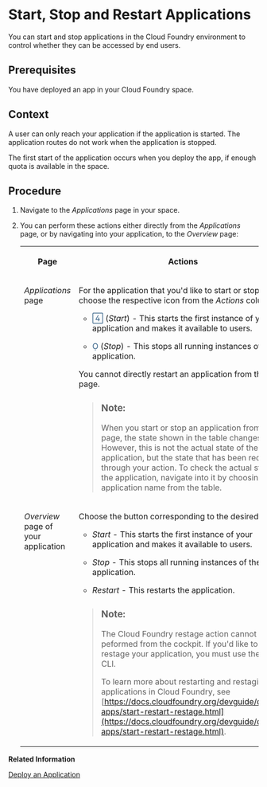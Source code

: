 <!-- loioc0d7b6b288084495958a50627ad02c5f -->

<link rel="stylesheet" type="text/css" href="../css/sap-icons.css"/>

# Start, Stop and Restart Applications

You can start and stop applications in the Cloud Foundry environment to control whether they can be accessed by end users.



<a name="loioc0d7b6b288084495958a50627ad02c5f__prereq_ywq_dwc_p3b"/>

## Prerequisites

You have deployed an app in your Cloud Foundry space.



## Context

A user can only reach your application if the application is started. The application routes do not work when the application is stopped.

The first start of the application occurs when you deploy the app, if enough quota is available in the space.



## Procedure

1.  Navigate to the *Applications* page in your space.

2.  You can perform these actions either directly from the *Applications* page, or by navigating into your application, to the *Overview* page:


    <table>
    <tr>
    <th valign="top">

    Page


    
    </th>
    <th valign="top">

    Actions


    
    </th>
    </tr>
    <tr>
    <td valign="top">
    
    *Applications* page


    
    </td>
    <td valign="top">
    
    For the application that you'd like to start or stop, choose the respective icon from the *Actions* column:

    -   <span style="color:#346187;"><span class="SAP-icons"></span></span> \(*Start*\) - This starts the first instance of your application and makes it available to users.

    -   <span style="color:#346187;"><span class="SAP-icons"></span></span> \(*Stop*\) - This stops all running instances of the application.


    You cannot directly restart an application from this page.

    > ### Note:  
    > When you start or stop an application from this page, the state shown in the table changes. However, this is not the actual state of the application, but the state that has been requested through your action. To check the actual state of the application, navigate into it by choosing the application name from the table.


    
    </td>
    </tr>
    <tr>
    <td valign="top">
    
    *Overview* page of your application


    
    </td>
    <td valign="top">
    
    Choose the button corresponding to the desired action:

    -   *Start* - This starts the first instance of your application and makes it available to users.

    -   *Stop* - This stops all running instances of the application.

    -   *Restart* - This restarts the application.


    > ### Note:  
    > The Cloud Foundry restage action cannot be peformed from the cockpit. If you'd like to restage your application, you must use the CF CLI.
    > 
    > To learn more about restarting and restaging applications in Cloud Foundry, see [https://docs.cloudfoundry.org/devguide/deploy-apps/start-restart-restage.html](https://docs.cloudfoundry.org/devguide/deploy-apps/start-restart-restage.html).


    
    </td>
    </tr>
    </table>
    

**Related Information**  


[Deploy an Application](deploy-an-application-09fdb9b.md "You can use the cockpit to deploy a new application in the Cloud Foundry environment.")


